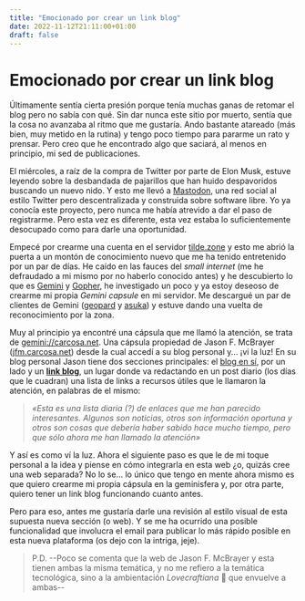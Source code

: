```yaml
---
title: "Emocionado por crear un link blog"
date: 2022-11-12T21:11:00+01:00
draft: false
---
```


# Emocionado por crear un link blog

Últimamente sentía cierta presión porque tenía muchas ganas de retomar
el blog pero no sabía con qué. Sin dar nunca este sitio por muerto,
sentía que la cosa no avanzaba al ritmo que me gustaría. Ando bastante
atareado (más bien, muy metido en la rutina) y tengo poco tiempo para
pararme un rato y prensar. Pero creo que he encontrado algo que saciará,
al menos en principio, mi sed de publicaciones.

El miércoles, a raíz de la compra de Twitter por parte de Elon Musk,
estuve leyendo sobre la desbandada de pajarillos que han huido
despavoridos buscando un nuevo nido. Y esto me llevó a
[Mastodon](https://joinmastodon.org/es), una red social al estilo
Twitter pero descentralizada y construida sobre software libre. Yo ya
conocía este proyecto, pero nunca me había atrevido a dar el paso de
registrarme. Pero esta vez es diferente, esta vez estaba lo
suficientemente desocupado como para darle una oportunidad.

Empecé por crearme una cuenta en el servidor
[tilde.zone](https://tilde.zone) y esto me abrió la puerta a un montón
de conocimiento nuevo que me ha tenido entretenido por un par de días.
He caído en las fauces del *small internet* (me he defraudado a mi mismo
por no haberlo conocido antes) y he descubierto lo que es
[Gemini](https://en.wikipedia.org/wiki/Gemini_(protocol)) y
[Gopher](https://en.wikipedia.org/wiki/Gopher_(protocol)), he
investigado un poco y ya estoy deseoso de crearme mi propia *Gemini
capsule* en mi servidor. Me descargué un par de clientes de Gemini
([geopard](https://ranfdev.com/projects/geopard/) y
[asuka](https://git.sr.ht/~julienxx/asuka)) y estuve dando una vuelta de
reconocimiento por la zona.

Muy al principio ya encontré una cápsula que me llamó la atención, se
trata de [gemini://carcosa.net](gemini://carcosa.net). Una cápsula
propiedad de Jason F. McBrayer
([jfm.carcosa.net](https://jfm.carcosa.net/)) desde la cual accedí a su
blog personal y\... ¡vi la luz! En su blog personal Jason tiene dos
secciones principales: el [blog en sí](https://jfm.carcosa.net/blog/),
por un lado y un **[link blog](https://jfm.carcosa.net/links/)**, un
lugar donde va redactando en un post diario (los días que le cuadran)
una lista de links a recursos útiles que le llamaron la atención, en
palabras de el mismo:

> *«Esta es una lista diaria (?) de enlaces que me han parecido
> interesantes. Algunos son noticias, otros son información oportuna y
> otros son cosas que debería haber sabido hace mucho tiempo, pero que
> sólo ahora me han llamado la atención»*

Y así es como ví la luz. Ahora el siguiente paso es que le de mi toque
personal a la idea y piense en cómo integrarla en esta web ¿o, quizás
cree una web separada? No lo se\... lo único que tengo en mente ahora
mismo es que quiero crearme mi propia cápsula en la geminisfera y, por
otra parte, quiero tener un link blog funcionando cuanto antes.

Pero para eso, antes me gustaría darle una revisión al estilo visual de
esta supuesta nueva sección (o web). Y se me ha ocurrido una posible
funcionalidad que involucra el email para publicar lo más rápido posible
en esta nueva plataforma (os dejo con la intriga, jeje).

> P.D. --Poco se comenta que la web de Jason F. McBrayer y esta tienen
> ambas la misma temática, y no me refiero a la temática tecnológica,
> sino a la ambientación *Lovecraftiana* 🐙 que envuelve a ambas--
